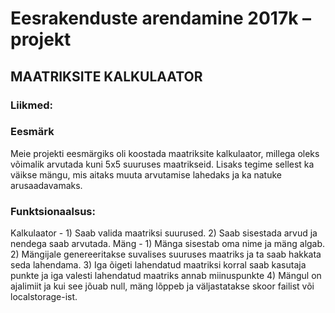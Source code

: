 # Eesrakenduste arendamine 2017k – projekt

## MAATRIKSITE KALKULAATOR

### Liikmed:

### Eesmärk 
Meie projekti eesmärgiks oli koostada maatriksite kalkulaator, millega oleks võimalik arvutada kuni 5x5 suuruses maatrikseid. Lisaks tegime sellest ka väikse mängu, mis aitaks muuta arvutamise lahedaks ja ka natuke arusaadavamaks.

### Funktsionaalsus: 
Kalkulaator - 1) Saab valida maatriksi suurused. 2) Saab sisestada arvud ja nendega saab arvutada.
Mäng - 1) Mänga sisestab oma nime ja mäng algab. 2) Mängijale genereeritakse suvalises suuruses maatriks ja ta saab hakkata seda lahendama. 3) Iga õigeti lahendatud maatriksi korral saab kasutaja punkte ja iga valesti lahendatud maatriks annab miinuspunkte 4) Mängul on ajalimiit ja kui see jõuab null, mäng lõppeb ja väljastatakse skoor failist või localstorage-ist.
